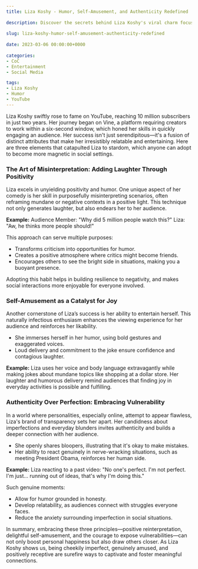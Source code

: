 ```yaml
---
title: Liza Koshy - Humor, Self-Amusement, and Authenticity Redefined
 
description: Discover the secrets behind Liza Koshy's viral charm focusing on humor, self-amusement, and authentic vulnerability. 
 
slug: liza-koshy-humor-self-amusement-authenticity-redefined
 
date: 2023-03-06 00:00:00+0000
 
categories:
- CoC
- Entertainment
- Social Media

tags:
- Liza Koshy
- Humor 
- YouTube
---
```


Liza Koshy swiftly rose to fame on YouTube, reaching 10 million subscribers in just two years. Her journey began on Vine, a platform requiring creators to work within a six-second window, which honed her skills in quickly engaging an audience. Her success isn't just serendipitous—it's a fusion of distinct attributes that make her irresistibly relatable and entertaining. Here are three elements that catapulted Liza to stardom, which anyone can adopt to become more magnetic in social settings.

### The Art of Misinterpretation: Adding Laughter Through Positivity

Liza excels in unyielding positivity and humor. One unique aspect of her comedy is her skill in purposefully misinterpreting scenarios, often reframing mundane or negative contexts in a positive light. This technique not only generates laughter, but also endears her to her audience.

**Example:**
Audience Member: "Why did 5 million people watch this?"
Liza: "Aw, he thinks more people should!"

This approach can serve multiple purposes:

- Transforms criticism into opportunities for humor.
- Creates a positive atmosphere where critics might become friends.
- Encourages others to see the bright side in situations, making you a buoyant presence.

Adopting this habit helps in building resilience to negativity, and makes social interactions more enjoyable for everyone involved.

### Self-Amusement as a Catalyst for Joy

Another cornerstone of Liza’s success is her ability to entertain herself. This naturally infectious enthusiasm enhances the viewing experience for her audience and reinforces her likability.

- She immerses herself in her humor, using bold gestures and exaggerated voices.
- Loud delivery and commitment to the joke ensure confidence and contagious laughter.

**Example:** Liza uses her voice and body language extravagantly while making jokes about mundane topics like shopping at a dollar store. Her laughter and humorous delivery remind audiences that finding joy in everyday activities is possible and fulfilling.

### Authenticity Over Perfection: Embracing Vulnerability

In a world where personalities, especially online, attempt to appear flawless, Liza's brand of transparency sets her apart. Her candidness about imperfections and everyday blunders invites authenticity and builds a deeper connection with her audience.

- She openly shares bloopers, illustrating that it's okay to make mistakes.
- Her ability to react genuinely in nerve-wracking situations, such as meeting President Obama, reinforces her human side.

**Example:**
Liza reacting to a past video: "No one's perfect. I'm not perfect. I'm just... running out of ideas, that's why I'm doing this."

Such genuine moments:

- Allow for humor grounded in honesty.
- Develop relatability, as audiences connect with struggles everyone faces.
- Reduce the anxiety surrounding imperfection in social situations.

In summary, embracing these three principles—positive reinterpretation, delightful self-amusement, and the courage to expose vulnerabilities—can not only boost personal happiness but also draw others closer. As Liza Koshy shows us, being cheekily imperfect, genuinely amused, and positively receptive are surefire ways to captivate and foster meaningful connections.
